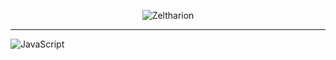 <p align="center">
  <img src="https://readme-typing-svg.demolab.com?font=Fira+Code&size=25&duration=3500&pause=500&color=F06E92FF&center=true&width=535&lines=Frontend+Developer+%7C+Ui%2FUx+Designer;JavaScript+%7C+Typescript+;React+%7C+Angular+%7C+NodeJS+%7C+ExpressJS" alt="Zeltharion" />
</p>

<hr/>

![JavaScript](https://img.shields.io/badge/javascript-%23323330.svg?style=for-the-badge&logo=javascript&logoColor=%23F7DF1E)

